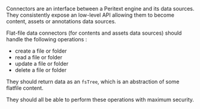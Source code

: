 Connectors are an interface between a Peritext engine and its data sources. They consistently expose an low-level API allowing them to become content, assets or annotations data sources.

Flat-file data connectors (for contents and assets data sources) should handle the following operations :
* create a file or folder
* read a file or folder
* update a file or folder
* delete a file or folder

They should return data as an ``fsTree``, which is an abstraction of some flatfile content.

They should all be able to perform these operations with maximum security.


